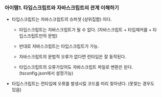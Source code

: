 ### 아이템1. 타입스크립트와 자바스크립트의 관계 이해하기

-   타입스크립트는 자바스크립트의 슈퍼셋 (상위집합) 이다.

    -   타입스크립트는 자바스크립트가 될 수 없다. (자바스크립트 + 타입체커를 + 타입스크립트만의 문법)
    -   반대로 자바스크립트는 타입스크립트가 가능.

    -   자바스크립트의 문법적 오류가 없다면 런타임은 잘 동작된다.
    -   타입스크립트의 오류가있어도 자바스크립트 파일로 변환은 된다. (tsconfig.json에서 설정가능)

-   타입스크립트는 런타임에 오류를 발생시킬 코드를 미리 찾아낸다. (못찾는 경우도 있음)
